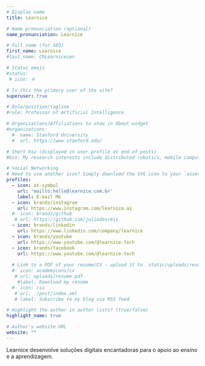 ```yaml
---
# Display name
title: Learnice

# Name pronunciation (optional)
name_pronunciation: Learnice

# Full name (for SEO)
first_name: Learnice
#last_name: ChLearniceien

# Status emoji
#status:
 # icon: ☕️

# Is this the primary user of the site?
superuser: true

# Role/position/tagline
#role: Professor of Artificial Intelligence

# Organizations/Affiliations to show in About widget
#organizations:
  #- name: Stanford University
  #  url: https://www.stanford.edu/

# Short bio (displayed in user profile at end of posts)
#bio: My research interests include distributed robotics, mobile computing and programmable matter.

# Social Networking
# Need to use another icon? Simply download the SVG icon to your `assets/media/icons/` folder.
profiles:
  - icon: at-symbol
    url: 'mailto:hello@learnice.com.br'
    label: E-mail Me
  - icon: brands/instagram
    url: https://www.instagram.com/learnice.ai
  #- icon: brands/github
   # url: https://github.com/juliodosreis
  - icon: brands/linkedin
    url: https://www.linkedin.com/company/learnice
  - icon: brands/youtube
    url: https://www.youtube.com/@learnice-tech
  - icon: brands/facebook
    url: https://www.youtube.com/@learnice-tech
  
  # Link to a PDF of your resume/CV - upload it to `static/uploads/resume.pdf`
  #- icon: academicons/cv
   # url: uploads/resume.pdf
    #label: Download my resume
  #- icon: rss
   # url: ./post/index.xml
   # label: Subscribe to my blog via RSS feed

# Highlight the author in author lists? (true/false)
highlight_name: true

# Author's website URL
website: ""
---
```


Learnice desenvolve soluções digitais encantadoras para o apoio ao ensino e a aprendizagem.
